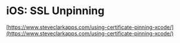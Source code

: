 # iOS: SSL Unpinning



[https://www.steveclarkapps.com/using-certificate-pinning-xcode/](https://www.steveclarkapps.com/using-certificate-pinning-xcode/)




